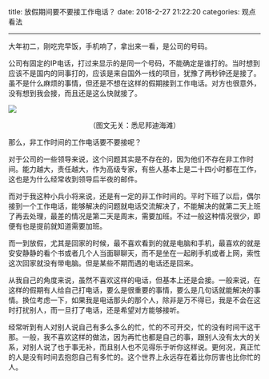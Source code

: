 title: 放假期间要不要接工作电话？
date: 2018-2-27 21:22:20
categories: 观点看法

---

大年初二，刚吃完早饭，手机响了，拿出来一看，是公司的号码。

<!--more-->

公司有固定的IP电话，打过来显示的是同一个号码，不能确定是谁打的。当时想到应该不是国内的同事打的，应该是来自国外一线的项目，犹豫了两秒钟还是接了。虽不是什么麻烦的事情，但还是不想在这样的假期接到工作电话。对方也很意外，没有想到我会接，而且还是这么快就接了。

![](https://steemitimages.com/DQmXwEFZM6CfHcnP2UsfewUUAzuQS3YneHc1fxwdqCewuBK/IMG_E4441.JPG)

<center>（图文无关：悉尼邦迪海滩）</center>

那么，非工作时间的工作电话要不要接呢？

对于公司的一些领导来说，这个问题其实是不存在的，因为他们不存在非工作时间。能力越大，责任越大，作为高级专家，有些人基本上是二十四小时都在工作，这也是为什么经常收到领导后半夜的邮件。

而对于我这种小兵小将来说，还是有一定的非工作时间的。平时下班了以后，偶尔接到一个工作电话，能够解决的问题就电话交流解决了，不能解决的就第二天上班了再去处理，最差的情况是第二天是周末，需要加班。不过一般这种情况很少，即便有也是提前就知道需要加班。

而一到放假，尤其是回家的时候，最不喜欢看到的就是电脑和手机，最喜欢的就是安安静静的看个书或者几个人当面聊聊天，而不是坐在一起刷手机或者上网，索性这次回家就没有带电脑。但是某些不期而遇的电话还是回来。

从我自己的角度来说，虽然不喜欢这样的电话，但基本上还是会接。一般来说，在这样的假期有人给自己打电话，要么是很重要的事情，要么是几句话就能解决的事情。换位考虑一下，如果我是电话那头的那个人，除非是万不得已，我是不会在这时打扰别人，而一旦打了电话，还是希望对方能够接听。

经常听到有人对别人说自己有多么多么的忙，忙的不可开交，忙的没有时间干这干那。一般，我不喜欢这样的做法，因为再忙也都是自己的事，跟别人没有太大的关系，对别人说了也于事无补，而且别人也不见得乐于听你这样说。更何况，真正忙的人是没有时间去抱怨自己有多忙的。这个世界上永远存在着比你厉害也比你忙的人。




